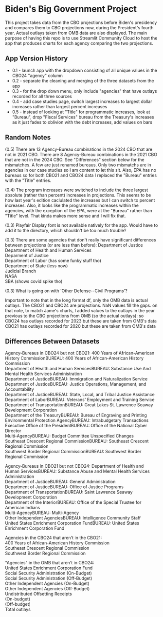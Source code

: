 # Biden's Big Government Project
This project takes data from the CBO projections before Biden's presidency and compares them to CBO projections now, during the President's fourth year. Actual 
outlays taken from OMB data are also displayed. 
The main purpose of having this repo is to use Streamlit Community Cloud to host the app that produces charts for each agency comparing the two projections.

## App Version History
- 0.1 - launch app with the dropdown consisting of all unique values in the CBO24 "agency" column
- 0.2 - separate the cleaning and merging of the three datasets from the app
- 0.3 - for the drop down menu, only include "agencies" that have outlays recorded for all three sources
- 0.4 - add case studies page, switch largest increases to largest dollar increases rather than largest percent increases 
- 0.5 - instead of looking at "Title" for programmatic increases, look at "Bureau", drop "Fiscal Services" bureau from the Treasury's increases as it just fades to oblivion with the debt increases, add values on bars 

## Random Notes
(0.5) There are 13 Agency-Bureau combinations in the 2024 CBO that are not in 2021 CBO. There are 8 Agency-Bureau combinations in the 2021 CBO that are not in the 2024 CBO. See "Differences" section below for the mismatches. A few are just renamed bureaus. Only two mismatchs are in agencies in our case studies so I am content to let this sit. Also, EPA has no bureaus so for both CBO21 and CBO24 data I replaced the "Bureau" entries with the "Title" entries. 

(0.4) The program increases were switched to include the three largest absolute (rather than percent) increases in projections. This seems to be how last year's edition caclulated the increases but I can switch to percent increases. Also, it looks like the programmatic increases within the agencies, with the exception of the EPA, were at the "Bureau" rather than "Title" level. That kinda makes more sense and I will fix that. 

(0.3) Playfair Display font is not available natively for the app. Would have to add it to the directory, which shouldn't be too much trouble?

(0.3) There are some agencies that don't really have significant differences between projections (or are less than before):
Department of Justice  
Department of Health and Human Services  
Deparment of Justice  
Department of Labor (has some funky stuff tho)  
Department of State (less now)  
Judicial Branch  
NASA  
SBA (shows covid spike tho)  
    
(0.3) What is going on with 'Other Defense--Civil Programs'?

Important to note that in the long format df, only the OMB data is actual outlays. The CBO21 and CBO24 are projections. NaN values fill the gaps. 
on that note, to match Jame's charts, I added values to the outlays in the year previous to the CBO projections from OMB (so the actual outlays):
so CBO24 has outlays recorded for 2023 but these are taken from OMB's data
CBO21 has outlays recorded for 2020 but these are taken from OMB's data

## Differences Between Datasets
Agency-Bureaus in CBO24 but not CBO21:
400 Years of African-American History CommissionBUREAU: 400 Years of African-American History Commission  
Department of Health and Human ServicesBUREAU: Substance Use And Mental Health Services Administration  
Department of JusticeBUREAU: Immigration and Naturalization Service  
Department of JusticeBUREAU: Justice Operations, Management, and Accountability  
Department of JusticeBUREAU: State, Local, and Tribal Justice Assistance  
Department of LaborBUREAU: Veterans' Employment and Training Service  
Department of TransportationBUREAU: Great Lakes St. Lawrence Seaway Development Corporation  
Department of the TreasuryBUREAU: Bureau of Engraving and Printing  
Environmental Protection AgencyBUREAU: Intrabudgetary Transactions
Executive Office of the PresidentBUREAU: Office of the National Cyber Director  
Multi-AgencyBUREAU: Budget Committee Unspecified Changes  
Southeast Crescent Regional CommissionBUREAU: Southeast Crescent Regional Commission  
Southwest Border Regional CommissionBUREAU: Southwest Border Regional Commission  

Agency-Bureaus in CBO21 but not CBO24:
Department of Health and Human ServicesBUREAU: Substance Abuse and Mental Health Services Administration  
Department of JusticeBUREAU: General Administration  
Department of JusticeBUREAU: Office of Justice Programs  
Department of TransportationBUREAU: Saint Lawrence Seaway Development Corporation  
Department of the InteriorBUREAU: Office of the Special Trustee for American Indians  
Multi-AgencyBUREAU: Multi-Agency  
Other Independent AgenciesBUREAU: Intelligence Community Staff  
United States Enrichment Corporation FundBUREAU: United States Enrichment Corporation Fund  

Agencies in the CBO24 that aren't in the CBO21:  
400 Years of African-American History Commission   
Southeast Crescent Regional Commission   
Southwest Border Regional Commission

"Agencies" in the OMB that aren't in CBO24:  
United States Enrichment Corporation Fund  
Social Security Administration (On-Budget)  
Social Security Administration (Off-Budget)  
Other Independent Agencies (On-Budget)  
Other Independent Agencies (Off-Budget)  
Undistributed Offsetting Receipts  
(On-budget)  
(Off-budget)  
Total outlays  